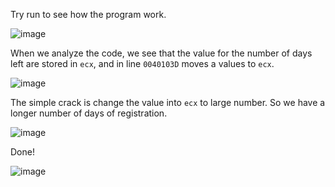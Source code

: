 Try run to see how the program work.

![image](https://github.com/user-attachments/assets/5d83e85c-86a8-44df-ae6a-0b0252bb536f)

When we analyze the code, we see that the value for the number of days left are stored in `ecx`, and in line `0040103D` moves a values to `ecx`.

![image](https://github.com/user-attachments/assets/99732919-61ce-4f92-8580-ea3e10f0150e)

The simple crack is change the value into `ecx` to large number. So we have a longer number of days of registration.

![image](https://github.com/user-attachments/assets/740f5cc9-ca0f-463f-8015-704bf71ec064)

Done!

![image](https://github.com/user-attachments/assets/122666d2-7a1b-4432-8591-41f40a5a15c1)
